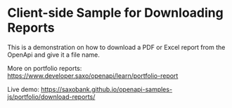 # Client-side Sample for Downloading Reports

This is a demonstration on how to download a PDF or Excel report from the OpenApi and give it a file name.

More on portfolio reports: https://www.developer.saxo/openapi/learn/portfolio-report

Live demo: https://saxobank.github.io/openapi-samples-js/portfolio/download-reports/